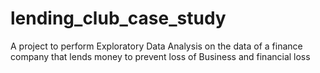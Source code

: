 # lending_club_case_study
A project to perform Exploratory Data Analysis on the data of a finance company that lends money to prevent loss of Business and financial loss
